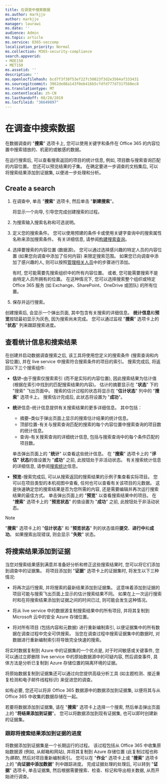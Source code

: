 ```yaml
---
title: 在调查中搜索数据
ms.author: markjjo
author: markjjo
manager: laurawi
ms.date: ''
audience: Admin
ms.topic: article
ms.service: O365-seccomp
localization_priority: Normal
ms.collection: M365-security-compliance
search.appverid:
- MOE150
- MET150
ms.assetid: ''
description: ''
ms.openlocfilehash: bcd7f3f38f53ef22fc50823f3d2e3564af333431
ms.sourcegitcommit: 3962de88a143f0eb416b5cfdfd777d731f560ec8
ms.translationtype: MT
ms.contentlocale: zh-CN
ms.lasthandoff: 08/28/2019
ms.locfileid: "36649897"
---
```

# <a name="search-for-data-in-an-investigation"></a>在调查中搜索数据

在数据调查的 "**搜索**" 选项卡上, 您可以使用关键字和条件在 Office 365 的内容位置中搜索错放的、机密的或敏感的数据。 

在运行搜索后, 可以查看搜索返回的项目的统计信息, 例如, 项目数与搜索查询匹配的内容位置。 您还可以预览结果的子集。 在确定要进一步调查的文档集后, 可以将搜索结果添加到证据集, 以便进一步处理和分析。

## <a name="create-a-search"></a>Create a search

1. 在调查中, 单击 "**搜索**" 选项卡, 然后单击 "**新建搜索**"。 

    将显示一个向导, 引导您完成创建搜索的过程。

2. 为搜索输入搜索名称和可选说明。

3. 定义您的搜索条件。 您可以使用预建的条件卡或使用关键字查询中的搜索属性名称来添加搜索条件。 有关详细信息, 请参阅[构建搜索查询](build-search-queries.md)。

4. 选择要搜索的内容位置 (数据源)。 您可以通过选择感兴趣的特定人员的内容位置 (如果您向调查中添加了任何内容) 来限定搜索范围。 如果您已向调查中添加了感兴趣的人, 则可以按照[管理相关人员](manage-people-of-interest.md#add-people-of-interest)中的步骤进行添加。
 
   有时, 您可能需要先搜索组织中的所有内容位置。 或者, 您可能需要搜索不是由特定人员所拥有的位置。 在这种情况下, 您可以选择搜索整个组织或特定 Office 365 服务 (如 Exchange、SharePoint、OneDrive 或团队) 的所有位置。

5. 保存并运行搜索。

创建搜索后, 会显示一个弹出页面, 其中包含有关搜索的详细信息。 **统计信息**和**预览**按钮最初显示为灰色, 因为搜索尚未完成。 您可以通过监视 "**搜索**" 选项卡上的 "**状态**" 列来跟踪搜索进度。

## <a name="view-statistics-and-search-results"></a>查看统计信息和搜索结果

在创建并启动数据调查搜索之后, 该工具将使用您定义的搜索条件 (搜索查询和内容位置), 并在 live service 中搜索符合搜索条件的项目的索引。 搜索完成后, 将返回以下三个搜索组件: 

- **估计**–由于搜索仅搜索索引 (而不是实际的内容位置), 因此搜索结果为估计值 (根据在索引中找到的匹配搜索结果的内容)。 估计的摘要显示在 "**状态**" 下的 "搜索" 飞出页面中。 搜索的估计过程的状态将显示在 "**估计状态**" 列中的 "**搜索**" 选项卡上。 搜索估计完成后, 此状态将设置为 "**成功**"。

- **统计**信息–统计信息提供有关搜索结果的更多详细信息。 其中包括：

    - 摘要–类似于弹出页面上显示的搜索估计结果的统计信息。
    - 顶部位置-有关与搜索查询匹配的搜索的每个内容位置中搜索查询的项目数的统计信息。 
    - 查询–有关搜索查询的详细统计信息, 包括与搜索查询中的每个条件匹配的项目数。

    单击弹出页面上的 "**统计**" 以查看这些统计信息。 在 "**搜索**" 选项卡上的 "**评估" 状态**的值设置为 "**成功**" 之前, 此按钮处于非活动状态。 有关搜索统计信息的详细信息, 请参阅[搜索统计](search-statistics.md)信息。

- **预览**–搜索完成后, 可以从搜索返回的搜索结果的示例子集查看实际项目。 您可以在项目类型的本机视图中查看, 任何也可以查看有关该项目的元数据。 这是快速确定您的搜索结果是否为您所需的内容, 还是需要编辑并再次运行搜索结果的最佳方式。 单击弹出页面上的 "**预览**" 以查看搜索结果中的项目。 在 "**搜索**" 选项卡上的 "**预览状态**" 的值设置为 "**成功**" 之前, 此按钮处于非活动状态。
 
> [!NOTE]
> "**搜索**" 选项卡上的 "**估计状态**" 和 "**预览状态**" 列的状态值将**提交**、**进行中**和**成功**。 如果搜索出现错误, 则会显示 "**失败**" 状态。

## <a name="add-search-results-to-evidence"></a>将搜索结果添加到证据

当您对搜索结果感到满意并准备好分析和修正这些搜索结果时, 您可以将它们添加到调查中的证据集。 将项目添加到 "**证据**" 选项卡上的证据集时, 将发生以下三种情况:

- 将再次运行搜索, 并将搜索的最新结果添加到证据集。 这意味着添加到证据的项目可能与搜索飞出页面上显示的估计搜索结果不同。 如果在上一次运行搜索时和在将搜索结果添加到证据之间的时间已过, 则可能会发生这种情况。

- 将从 live service 中的数据源复制搜索结果中的所有项目, 并将其复制到 Microsoft 云中的安全 Azure 存储位置。

- 将对所有项目 (包括内容和元数据) 进行重新编制索引, 以便证据集中的所有数据在调查过程中完全可供搜索。 当您在调查过程中搜索证据集中的数据时, 对数据进行重新编制索引将导致完全快速的搜索。

将实时数据复制到 Azure 中的证据集的一个优点是, 对于时间敏感或关键事件, 您可以通过立即删除 live service 中的原始数据源中的可疑内容, 然后调查事件, 具体方法是分析已复制到 Azure 存储位置的隔离环境的证据。 

将原始数据复制到证据集还可以通过向您提供高级分析工具 (如主题检测、接近重复检测和电子邮件线程标识) 来促进您的调查。

如有必要, 您还可以将非 Office 365 数据源中的数据添加到证据集, 以便将其与从 Office 365 中收集的数据存储在一起。

若要将数据添加到证据集, 请在 "**搜索**" 选项卡上选择一个搜索, 然后单击弹出页面上的 "**将结果添加到证据**"。 您可以将数据添加到现有证据集, 也可以即时创建新的证据集。

### <a name="tracking-the-progress-of-adding-search-results-to-evidence"></a>跟踪将搜索结果添加到证据的进度

将数据添加到证据集是一个长期运行的过程。 该过程包括从 Office 365 中收集原始数据源 (例如, 从邮箱和网站), 并将其复制到 Azure 存储位置 (此复制过程也称为*摄取*), 然后对项目重新编制索引。 您可以在 "**作业**" 选项卡上或 "**搜索**" 选项卡上的 "**向证据中添加数据**" 列中跟踪进度。 完成证据处理的处理后, 可以转到 "**证据**" 选项卡, 单击证据集, 然后根据需要搜索、检查、标记和导出相关数据, 从而开始进行调查。